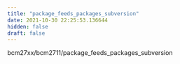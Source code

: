 ```yaml
---
title: "package_feeds_packages_subversion"
date: 2021-10-30 22:25:53.136644
hidden: false
draft: false
---
```


bcm27xx/bcm2711/package_feeds_packages_subversion

